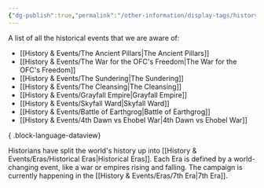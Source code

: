 ```yaml
---
{"dg-publish":true,"permalink":"/other-information/display-tags/history-and-events/","hideInGraph":true,"updated":"2025-02-08T15:09:24.517+00:00"}
---
```


A list of all the historical events that we are aware of:
- [[History & Events/The Ancient Pillars\|The Ancient Pillars]]
- [[History & Events/The War for the OFC's Freedom\|The War for the OFC's Freedom]]
- [[History & Events/The Sundering\|The Sundering]]
- [[History & Events/The Cleansing\|The Cleansing]]
- [[History & Events/Grayfall Empire\|Grayfall Empire]]
- [[History & Events/Skyfall Ward\|Skyfall Ward]]
- [[History & Events/Battle of Earthgrog\|Battle of Earthgrog]]
- [[History & Events/4th Dawn vs Ehobel War\|4th Dawn vs Ehobel War]]

{ .block-language-dataview}

Historians have split the world's history up into [[History & Events/Eras/Historical Eras\|Historical Eras]]. Each Era is defined by a world-changing event, like a war or empires rising and falling. The campaign is currently happening in the [[History & Events/Eras/7th Era\|7th Era]].